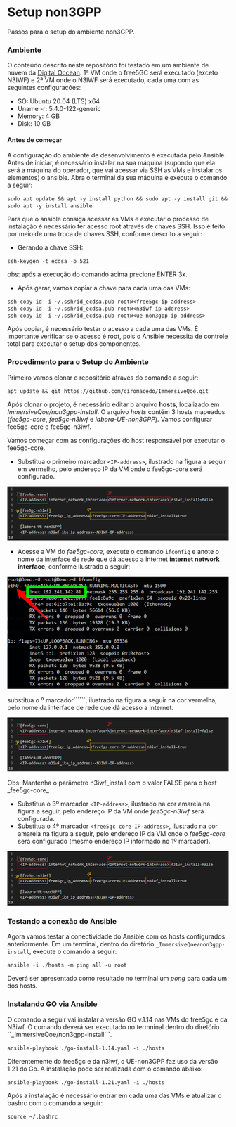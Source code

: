 # Setup non3GPP
Passos para o setup do ambiente non3GPP.

### Ambiente
O conteúdo descrito neste repositório foi testado em um ambiente de nuvem da [Digital Occean](https://www.digitalocean.com/). 1ª VM onde o free5GC será executado (exceto N3IWF) e 2ª VM onde o N3IWF será executado, cada uma com as seguintes configurações:

* SO: Ubuntu 20.04 (LTS) x64
* Uname -r: 5.4.0-122-generic
* Memory: 4 GB
* Disk: 10 GB

#### Antes de começar
A configuração do ambiente de desenvolvimento é executada pelo Ansible. Antes de iniciar, é necessário instalar na sua máquina (supondo que ela será a máquina do operador, que vai acessar via SSH as VMs e instalar os elementos) o ansible. Abra o terminal da sua máquina e execute o comando a seguir:
```
sudo apt update && apt -y install python && sudo apt -y install git && sudo apt -y install ansible
```

Para que o ansible consiga acessar as VMs e executar o processo de instalação é necessário ter acesso root através de chaves SSH.  Isso é feito por meio de uma troca de chaves SSH, conforme descrito a seguir:

* Gerando a chave SSH:
```
ssh-keygen -t ecdsa -b 521
```
obs: após a execução do comando acima precione ENTER 3x.

* Após gerar, vamos copiar a chave para cada uma das VMs:
```
ssh-copy-id -i ~/.ssh/id_ecdsa.pub root@<free5gc-ip-address>
ssh-copy-id -i ~/.ssh/id_ecdsa.pub root@<n3iwf-ip-address>
ssh-copy-id -i ~/.ssh/id_ecdsa.pub root@<ue-non3gpp-ip-address>
```

Após copiar, é necessário testar o acesso a cada uma das VMs. É importante verificar se o acesso é root, pois o Ansible necessita de controle total para executar o setup dos componentes.


### Procedimento para o Setup do Ambiente
Primeiro vamos clonar o repositório através do comando a seguir:
```
apt update && git https://github.com/ciromacedo/ImmersiveQoe.git 
```

Após clonar o projeto, é necessário editar o arquivo **hosts**, localizado em _ImmersiveQoe/non3gpp-install_. O arquivo _hosts_ contém 3 hosts mapeados (_fee5gc-core_, _fee5gc-n3iwf_ e _labora-UE-non3GPP_). Vamos configurar fee5gc-core e fee5gc-n3iwf.

Vamos começar com as configurações do host responsável por executar o fee5gc-core.
* Substitua o primeiro marcador ```<IP-address>```, ilustrado na figura a seguir em vermelho, pelo endereço IP da VM onde o fee5gc-core será configurado.
<p align="center">
    <img src="../images/ip_free5gc_hosts.png"/> 
</p>

* Acesse a VM do _fee5gc-core_, execute o comando ```ifconfig``` e anote o nome da interface de rede que dá acesso a internet **internet network interface**, conforme ilustrado a seguir:
<p align="center">
    <img src="../images/if_config.png"/> 
</p>
substitua o º marcador```<internet-network-interface>```, ilustrado na figura a seguir na cor vermelha, pelo nome da interface de rede que dá acesso a internet.
<p align="center">
    <img src="../images/ip_free5gc_hosts.png"/> 
</p>
Obs: Mantenha o parâmetro n3iwf_install com o valor FALSE para o host _fee5gc-core_

* Substitua o 3º marcador ```<IP-address>```, ilustrado na cor amarela na figura a seguir, pelo endereço IP da VM onde  _fee5gc-n3iwf_ será configurada.
* Substitua o 4º marcador ```<free5gc-core-IP-address>```, ilustrado na cor amarela na figura a seguir, pelo endereço IP da  VM onde o _fee5gc-core_ será configurado (mesmo endereço IP informado no 1º marcador).
<p align="center">
    <img src="../images/ip_free5gc_hosts.png"/> 
</p>

### Testando a conexão do Ansible
Agora vamos testar a conectividade do Ansible com os hosts configurados anteriormente. Em um terminal, dentro do diretório ```_ImmersiveQoe/non3gpp-install```, execute o comando a seguir:
```
ansible -i ./hosts -m ping all -u root
```
Deverá ser apresentado como resultado no terminal um _pong_ para  cada um dos hosts.

### Instalando GO via Ansible
O comando a seguir vai instalar a versão GO v.1.14 nas VMs do free5gc e da N3iwf. O comando deverá ser executado no termninal dentro do diretório ``_ImmersiveQoe/non3gpp-install```.

```
ansible-playbook ./go-install-1.14.yaml -i ./hosts
```

Diferentemente do free5gc e da n3iwf, o UE-non3GPP faz uso da versão 1.21 do Go. A instalação pode ser realizada com o comando abaixo:
```
ansible-playbook ./go-install-1.21.yaml -i ./hosts
```

Após a instalação é necessário entrar em cada uma das VMs e atualizar o bashrc com o comando a seguir:
```
source ~/.bashrc
```
